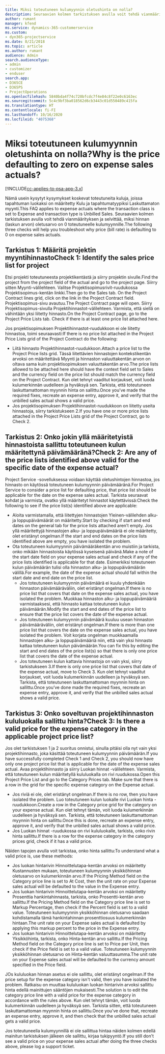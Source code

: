 ```yaml
---
title: Miksi toteutuneen kulumyynnin oletushinta on nolla?
description: Seuraavien kolmen tarkistuksen avulla voit tehdä vianmäärityksen ja selvittää, miksi hinnan oletusarvo on 0 toteutuneelle kulumyynnille.
author: rumant
manager: kfend
ms.service: dynamics-365-customerservice
ms.custom:
- dyn365-projectservice
ms.date: 8/21/2018
ms.topic: article
ms.author: rumant
audience: Admin
search.audienceType:
- admin
- customizer
- enduser
search.app:
- D365CE
- D365PS
- ProjectOperations
ms.openlocfilehash: 5840bda4f74c720bfcdc7f4e84c8f22e0c6163ec
ms.sourcegitcommit: 5c4c9bf3ba018562d6cb3443c01d550489c415fa
ms.translationtype: HT
ms.contentlocale: fi-FI
ms.lasthandoff: 10/16/2020
ms.locfileid: "4075368"
---
```

# <a name="why-is-the-price-defaulting-to-zero-on-expense-sales-actuals"></a><span data-ttu-id="03e30-103">Miksi toteutuneen kulumyynnin oletushinta on nolla?</span><span class="sxs-lookup"><span data-stu-id="03e30-103">Why is the price defaulting to zero on expense sales actuals?</span></span>

[!INCLUDE[cc-applies-to-psa-app-3.x](../includes/cc-applies-to-psa-app-3x.md)]

<span data-ttu-id="03e30-104">Nämä usein kysytyt kysymykset koskevat toteutuneita kuluja, joissa tapahtuman luokaksi on määritetty Kulu ja tapahtumatyypiksi Laskuttamaton myynti.</span><span class="sxs-lookup"><span data-stu-id="03e30-104">This FAQ applies to expense actuals where the transaction class is set to Expense and transaction type is Unbilled Sales.</span></span> <span data-ttu-id="03e30-105">Seuraavien kolmen tarkistuksen avulla voit tehdä vianmäärityksen ja selvittää, miksi hinnan (laskun arvon) oletusarvo on 0 toteutuneelle kulumyynnille.</span><span class="sxs-lookup"><span data-stu-id="03e30-105">The following three checks will help you troubleshoot why price (bill rate) is defaulting to 0 on expense sales actuals.</span></span>

## <a name="check-1-identify-the-sales-price-list-for-project"></a><span data-ttu-id="03e30-106">Tarkistus 1: Määritä projektin myyntihinnasto</span><span class="sxs-lookup"><span data-stu-id="03e30-106">Check 1: Identify the sales price list for project</span></span>

<span data-ttu-id="03e30-107">Etsi projekti toteutuneesta projektikentästä ja siirry projektin sivulle.</span><span class="sxs-lookup"><span data-stu-id="03e30-107">Find the project from the project field of the actual and go to the project page.</span></span> <span data-ttu-id="03e30-108">Siirry sitten Myynti-välilehteen. Valitse Projektisopimusrivit-ruudukossa Projektisopimus-kentän linkki.</span><span class="sxs-lookup"><span data-stu-id="03e30-108">Then go to the Sales tab. On the Project Contract lines grid, click on the link in the Project Contract field.</span></span> <span data-ttu-id="03e30-109">Projektisopimus-sivu avautuu.</span><span class="sxs-lookup"><span data-stu-id="03e30-109">The Project Contract page will open.</span></span> <span data-ttu-id="03e30-110">Siirry Projektisopimus-sivulla Projektihinnastot-välilehteen. Varmista, että siellä on vähintään yksi liitetty hinnasto.</span><span class="sxs-lookup"><span data-stu-id="03e30-110">On the Project Contract page, go to the Project Price Lists tab. Check if there is at least one price list attached here.</span></span>

<span data-ttu-id="03e30-111">Jos projektisopimuksen Projektihinnastot-ruudukkoon ei ole liitetty hinnastoa, toimi seuraavasti:</span><span class="sxs-lookup"><span data-stu-id="03e30-111">If there is no price list attached in the Project Price Lists grid of the Project Contract do the following:</span></span>

- <span data-ttu-id="03e30-112">Liitä hinnasto Projektihinnastot-ruudukkoon.</span><span class="sxs-lookup"><span data-stu-id="03e30-112">Attach a price list to the Project Price lists grid.</span></span> <span data-ttu-id="03e30-113">Tässä liitettävien hinnastojen kontekstikentän arvoksi on määritettävä Myynti ja hinnaston valuuttakentän arvon on oltava sama kuin projektisopimuksen valuuttakentän arvo.</span><span class="sxs-lookup"><span data-stu-id="03e30-113">The price lists allowed to be attached here should have the context field set to Sales and the currency field on the price list should match the currency field on the Project Contract.</span></span> <span data-ttu-id="03e30-114">Kun olet tehnyt vaaditut korjaukset, voit luoda kulumerkinnän uudelleen ja hyväksyä sen. Tarkista, että toteutuneen laskuttamattoman myynnin hinta on sallittu.</span><span class="sxs-lookup"><span data-stu-id="03e30-114">Once you’ve made the required fixes, recreate an expense entry, approve it, and verify that the unbilled sales actual shows a valid price.</span></span>
- <span data-ttu-id="03e30-115">Jos projektisopimuksen Projektihinnastot-ruudukkoon on liitetty useita hinnastoja, siirry tarkistukseen 2.</span><span class="sxs-lookup"><span data-stu-id="03e30-115">If you have one or more price lists attached in the Project Price Lists grid of the Project Contract, go to Check 2.</span></span>

## <a name="check-2-are-any-of-the-price-lists-identified-above-valid-for-the-specific-date-of-the-expense-actual"></a><span data-ttu-id="03e30-116">Tarkistus 2: Onko jokin yllä määritetyistä hinnastoista sallittu toteutuneen kulun määritettynä päivämääränä?</span><span class="sxs-lookup"><span data-stu-id="03e30-116">Check 2: Are any of the price lists identified above valid for the specific date of the expense actual?</span></span>

<span data-ttu-id="03e30-117">Project Service -sovelluksessa voidaan käyttää oletushintojen hinnastoa, jos hinnasto on käytössä toteutuneen kulumyynnin päivämääränä.</span><span class="sxs-lookup"><span data-stu-id="03e30-117">For Project Service to consider a price list for defaulting price, that price list should be applicable for the date on the expense sales actual.</span></span> <span data-ttu-id="03e30-118">Tarkista seuraavat kohdat ja varmista, ovatko yllä määritetyt hinnastot käytettävissä:</span><span class="sxs-lookup"><span data-stu-id="03e30-118">Check the following to see if the price list(s) identified above are applicable:</span></span>

- <span data-ttu-id="03e30-119">Aloita varmistamalla, että liitettyjen hinnastojen Yleinen-välilehden alku- ja loppupäivämäärät on määritetty.</span><span class="sxs-lookup"><span data-stu-id="03e30-119">Start by checking if start and end dates on the general tab for the price lists attached aren’t empty.</span></span> <span data-ttu-id="03e30-120">Jos yllä määritettyjä hinnastojen alku- ja loppupäivämääriä ei ole määritetty, olet eristänyt ongelman.</span><span class="sxs-lookup"><span data-stu-id="03e30-120">If the start and end dates on the price lists identified above are empty, you have isolated the problem.</span></span> 
- <span data-ttu-id="03e30-121">Ota toteutuneen kulumyynnin päivämääräkentän arvo muistiin ja tarkista, onko mikään hinnastoista käytössä kyseisenä päivänä.</span><span class="sxs-lookup"><span data-stu-id="03e30-121">Make a note of the start date field on your expense sales actual and check if any of the price lists identified is applicable for that date.</span></span> <span data-ttu-id="03e30-122">Esimerkiksi toteutuneen kulun päivämäärän tulisi olla hinnaston alku- ja loppupäivämäärän välillä.</span><span class="sxs-lookup"><span data-stu-id="03e30-122">For example, the date of the expense actual should fall within the start date and end date on the price list.</span></span> 
    - <span data-ttu-id="03e30-123">Jos toteutuneen kulumyynnin päivämäärä ei kuulu yhdenkään hinnaston päivämääräväliin, olet eristänyt ongelman.</span><span class="sxs-lookup"><span data-stu-id="03e30-123">If there is no price list that covers that date on the expense sales actual, you have isolated the problem.</span></span> <span data-ttu-id="03e30-124">Muokkaa hinnaston alku- ja loppupäivämääriä varmistaaksesi, että hinnasto kattaa toteutuneen kulun päivämäärän.</span><span class="sxs-lookup"><span data-stu-id="03e30-124">Modify the start and end dates of the price list to ensure that the price list covers the date of the expense actual.</span></span> 
    - <span data-ttu-id="03e30-125">Jos toteutuneen kulumyynnin päivämäärä kuuluu usean hinnaston päivämääräväliin, olet eristänyt ongelman.</span><span class="sxs-lookup"><span data-stu-id="03e30-125">If there is more than one price list that covers the date on the expense sales actual, you have isolated the problem.</span></span> <span data-ttu-id="03e30-126">Voit korjata ongelman muokkaamalla hinnastojen alku- ja loppupäivämääriä niin, että vain yksi hinnasto kattaa toteutuneen kulun päivämäärän.</span><span class="sxs-lookup"><span data-stu-id="03e30-126">You can fix this by editing the start and end dates of the price list(s) so that there is only one price list that covers the date of the expense actual.</span></span> 
    - <span data-ttu-id="03e30-127">Jos toteutuneen kulun kattavia hinnastoja on vain yksi, siirry tarkistukseen 3.</span><span class="sxs-lookup"><span data-stu-id="03e30-127">If there is only one price list that covers that date of the expense actual, move to Check 3.</span></span>
<span data-ttu-id="03e30-128">Kun olet tehnyt vaaditut korjaukset, voit luoda kulumerkinnän uudelleen ja hyväksyä sen. Tarkista, että toteutuneen laskuttamattoman myynnin hinta on sallittu.</span><span class="sxs-lookup"><span data-stu-id="03e30-128">Once you’ve done made the required fixes, recreate an expense entry, approve it, and verify that the unbilled sales actual shows a valid price.</span></span>

## <a name="check-3-is-there-a-valid-price-for-the-expense-category-in-the-applicable-project-price-list"></a><span data-ttu-id="03e30-129">Tarkistus 3: Onko soveltuvan projektihinnaston kululuokalla sallittu hinta?</span><span class="sxs-lookup"><span data-stu-id="03e30-129">Check 3: Is there a valid price for the expense category in the applicable project price list?</span></span> 

<span data-ttu-id="03e30-130">Jos olet tarkistuksen 1 ja 2 suoritus onnistui, sinulla pitäisi olla nyt vain yksi projektihinnasto, joka käsittää toteutuneen kulumyynnin päivämäärän.</span><span class="sxs-lookup"><span data-stu-id="03e30-130">If you have successfully completed Check 1 and Check 2, you should now have only one project price list that is applicable for the date of the expense sales actual.</span></span> <span data-ttu-id="03e30-131">Avaa projektihinnasto ja siirry Luokan hinnat -välilehteen. Varmista, että toteutuneen kulun määritetyllä kululuokalla on rivi ruudukossa.</span><span class="sxs-lookup"><span data-stu-id="03e30-131">Open this Project Price List and go to the Category Prices tab. Make sure that there is a row in the grid for the specific expense category on the Expense actual.</span></span>
 
- <span data-ttu-id="03e30-132">Jos riviä ei ole, olet eristänyt ongelman.</span><span class="sxs-lookup"><span data-stu-id="03e30-132">If there is no row, then you have isolated the problem.</span></span> <span data-ttu-id="03e30-133">Luo toteutuneen kulun luokalle rivi Luokan hinta -ruudukkoon.</span><span class="sxs-lookup"><span data-stu-id="03e30-133">Create a row in the Category price grid for the category on your expense actual.</span></span> <span data-ttu-id="03e30-134">Kun olet tehnyt tämän, voit luoda kulumerkinnän uudelleen ja hyväksyä sen. Tarkista, että toteutuneen laskuttamattoman myynnin hinta on sallittu.</span><span class="sxs-lookup"><span data-stu-id="03e30-134">Once this is done, recreate an expense entry, approve it, and verify that the unbilled sales actual shows a valid price.</span></span> 
- <span data-ttu-id="03e30-135">Jos Luokan hinnat -ruudukossa on rivi kululuokalle, tarkista, onko rivin hinta sallittu.</span><span class="sxs-lookup"><span data-stu-id="03e30-135">If there is a row for the expense category in the category prices grid, check if it has a valid price.</span></span>

<span data-ttu-id="03e30-136">Näiden tapojen avulla voit tarkistaa, onko hinta sallittu:</span><span class="sxs-lookup"><span data-stu-id="03e30-136">To understand what a valid price is, use these methods:</span></span>

- <span data-ttu-id="03e30-137">Jos luokan hintarivin Hinnoittelutapa-kentän arvoksi on määritetty Kustannusten mukaan, toteutuneen kulumyynnin yksikköhinnan oletusarvo on kulumerkinnän arvo.</span><span class="sxs-lookup"><span data-stu-id="03e30-137">If the Pricing Method field on the Category price line is set to At Cost, then the unit rate on your Expense sales actual will be defaulted to the value in the Expense entry.</span></span>
- <span data-ttu-id="03e30-138">Jos luokan hintarivin Hinnoittelutapa-kentän arvoksi on määritetty Prosenttia hankintahinnasta, tarkista, onko Prosentti-kentän arvo sallittu.</span><span class="sxs-lookup"><span data-stu-id="03e30-138">If the Pricing Method field on the Category price line is set to Markup Percentage, then check if the Percent field is set to a valid value.</span></span> <span data-ttu-id="03e30-139">Toteutuneen kulumyynnin yksikköhinnan oletusarvo saadaan kohdistamalla tämä hankintahinnan prosenttiosuus kulumerkinnän hintaan.</span><span class="sxs-lookup"><span data-stu-id="03e30-139">The unit rate on your Expense sales actual is defaulted by applying this markup percent to the price in the Expense entry.</span></span>
- <span data-ttu-id="03e30-140">Jos luokan hintarivin Hinnoittelutapa-kentän arvoksi on määritetty Yksikköhinta, tarkista, onko Hinta-kentän arvo sallittu.</span><span class="sxs-lookup"><span data-stu-id="03e30-140">If the Pricing Method field on the Category price line is set to Price per Unit, then check if the Price field is set to a valid value.</span></span> <span data-ttu-id="03e30-141">Toteutuneen kulumyynnin yksikköhinnan oletusarvo on Hinta-kentän valuuttasumma.</span><span class="sxs-lookup"><span data-stu-id="03e30-141">The unit rate on your Expense sales actual will be defaulted to the currency amount specified in the Price field.</span></span>

<span data-ttu-id="03e30-142">JOs kululuokan hinnan asetus ei ole sallittu, olet eristänyt ongelman.</span><span class="sxs-lookup"><span data-stu-id="03e30-142">If the price setup for the expense category isn't valid, then you have isolated the problem.</span></span> <span data-ttu-id="03e30-143">Ratkaisu on muuttaa kululuokan luokan hintarivin arvoksi sallittu hinta edellä mainittujen sääntöjen mukaisesti.</span><span class="sxs-lookup"><span data-stu-id="03e30-143">The solution is to edit the category price line with a valid price for the expense category in accordance with the rules above.</span></span> <span data-ttu-id="03e30-144">Kun olet tehnyt tämän, voit luoda kulumerkinnän uudelleen ja hyväksyä sen. Tarkista sitten, että toteutuneen laskuttamattoman myynnin hinta on sallittu.</span><span class="sxs-lookup"><span data-stu-id="03e30-144">Once you’ve done that, recreate an expense entry, approve it, and then check that the unbilled sales actual gets a valid price.</span></span>

<span data-ttu-id="03e30-145">Jos toteutuneella kulumyynnillä ei ole sallittua hintaa näiden kolmen edellä mainitun tarkistuksen jälkeen ole sallittu, kirjaa tukipyyntö.</span><span class="sxs-lookup"><span data-stu-id="03e30-145">If you still don't see a valid price on your expense sales actual after doing the three checks above, please log a support ticket.</span></span>


